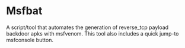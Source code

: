 # Msfbat
A script/tool that automates the generation of reverse_tcp payload backdoor apks with msfvenom. This tool also includes a quick jump-to msfconsole button.
